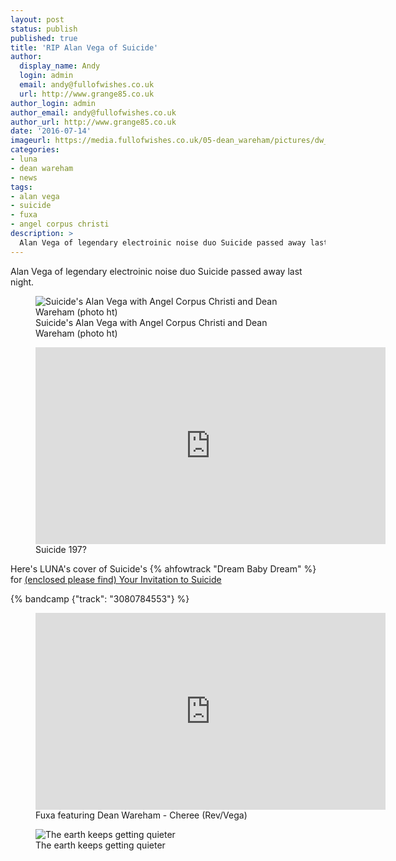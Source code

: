 ```yaml
---
layout: post
status: publish
published: true
title: 'RIP Alan Vega of Suicide'
author:
  display_name: Andy
  login: admin
  email: andy@fullofwishes.co.uk
  url: http://www.grange85.co.uk
author_login: admin
author_email: andy@fullofwishes.co.uk
author_url: http://www.grange85.co.uk
date: '2016-07-14'
imageurl: https://media.fullofwishes.co.uk/05-dean_wareham/pictures/dw_angel_vega_ht.jpg
categories:
- luna
- dean wareham
- news
tags:
- alan vega
- suicide
- fuxa
- angel corpus christi
description: >
  Alan Vega of legendary electroinic noise duo Suicide passed away last night.
---
```

<p class="lead">Alan Vega of legendary electroinic noise duo Suicide passed away last night.</p>

<figure class="caption aligncenter"><img src="https://media.fullofwishes.co.uk/05-dean_wareham/pictures/dw_angel_vega_ht.jpg" alt="Suicide's Alan Vega with Angel Corpus Christi and Dean Wareham (photo ht)" /><figcaption class="caption-text">Suicide's Alan Vega with Angel Corpus Christi and Dean Wareham (photo ht)</figcaption></figure>

<figure class="caption aligncenter"><iframe width="560" height="315" src="https://www.youtube-nocookie.com/embed/K6Vrf-CjnLo" frameborder="0" allowfullscreen></iframe><figcaption class="caption-text">Suicide 197?</figcaption></figure>

<p>Here's LUNA's cover of Suicide's {% ahfowtrack "Dream Baby Dream" %} for <a href="/database/luna/releases/luna-your-invitation-to-suicide/">(enclosed please find) Your Invitation to Suicide</a></p>
{% bandcamp {"track": "3080784553"} %}

<figure class="caption aligncenter"><iframe width="560" height="315" src="https://www.youtube-nocookie.com/embed/Ug55Cs2xxZM" frameborder="0" allowfullscreen></iframe><figcaption class="caption-text">Fuxa featuring Dean Wareham - Cheree (Rev/Vega)</figcaption></figure>

<figure class="caption aligncenter"><img src="https://media.fullofwishes.co.uk/00-misc/pictures/alan_vega_lemmy_ht.jpg" alt="The earth keeps getting quieter" /><figcaption class="caption-text">The earth keeps getting quieter</figcaption></figure>

